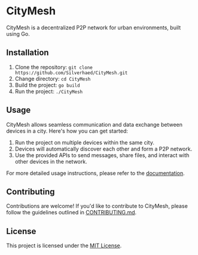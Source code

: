 # CityMesh

CityMesh is a decentralized P2P network for urban environments, built using Go.

## Installation

1. Clone the repository: `git clone https://github.com/Silverhaed/CityMesh.git`
2. Change directory: `cd CityMesh`
3. Build the project: `go build`
4. Run the project: `./CityMesh`

## Usage

CityMesh allows seamless communication and data exchange between devices in a city. Here's how you can get started:

1. Run the project on multiple devices within the same city.
2. Devices will automatically discover each other and form a P2P network.
3. Use the provided APIs to send messages, share files, and interact with other devices in the network.

For more detailed usage instructions, please refer to the [documentation](docs/).

## Contributing

Contributions are welcome! If you'd like to contribute to CityMesh, please follow the guidelines outlined in [CONTRIBUTING.md](CityMesh/docs/CONTRIBUTING.md).

## License

This project is licensed under the [MIT License](LICENSE).

